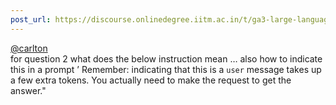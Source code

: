 ```yaml
---
post_url: https://discourse.onlinedegree.iitm.ac.in/t/ga3-large-language-models-discussion-thread-tds-jan-2025/163247/88
---
```

[@carlton](/u/carlton)  
for question 2 what does the below instruction mean … also how to indicate this in a prompt ’ Remember: indicating that this is a `user` message takes up a few extra tokens. You actually need to make the request to get the answer."